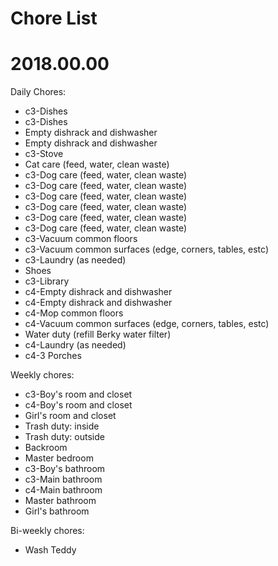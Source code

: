 # Chore List
# 2018.00.00



Daily Chores:
   * c3-Dishes
   * c3-Dishes
   * Empty dishrack and dishwasher
   * Empty dishrack and dishwasher
   * c3-Stove
   * Cat care (feed, water, clean waste)
   * c3-Dog care (feed, water, clean waste)
   * c3-Dog care (feed, water, clean waste)
   * c3-Dog care (feed, water, clean waste)
   * c3-Dog care (feed, water, clean waste)
   * c3-Dog care (feed, water, clean waste)
   * c3-Dog care (feed, water, clean waste)
   * c3-Vacuum common floors
   * c3-Vacuum common surfaces (edge, corners, tables, estc)
   * c3-Laundry (as needed)
   * Shoes
   * c3-Library
   * c4-Empty dishrack and dishwasher
   * c4-Empty dishrack and dishwasher
   * c4-Mop common floors
   * c4-Vacuum common surfaces (edge, corners, tables, estc)
   * Water duty (refill Berky water filter)
   * c4-Laundry (as needed)
   * c4-3 Porches




Weekly chores:
   * c3-Boy's room and closet
   * c4-Boy's room and closet
   * Girl's room and closet
   * Trash duty: inside
   * Trash duty: outside
   * Backroom
   * Master bedroom
   * c3-Boy's bathroom
   * c3-Main bathroom
   * c4-Main bathroom
   * Master bathroom
   * Girl's bathroom





Bi-weekly chores:
   * Wash Teddy

